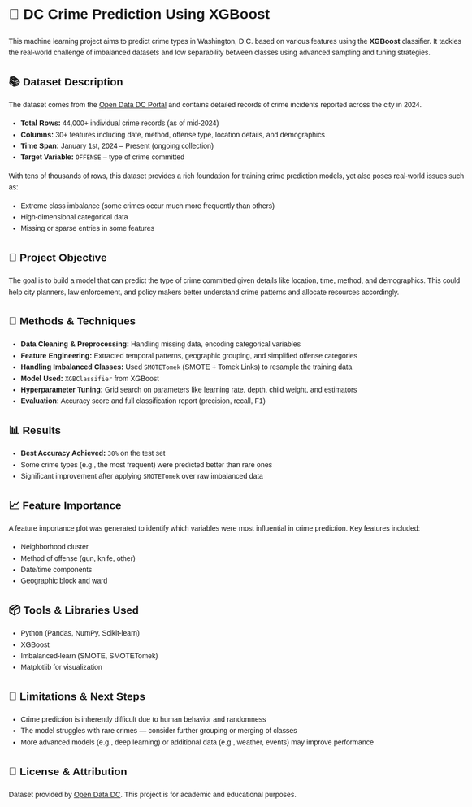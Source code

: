<!DOCTYPE html>
<html lang="en">
<head>
  <meta charset="UTF-8" />
  <meta name="viewport" content="width=device-width, initial-scale=1.0"/>
  <title>DC Crime Prediction - XGBoost Project</title>
</head>
<body style="font-family: Arial, sans-serif; line-height: 1.6; max-width: 900px; margin: auto; padding: 20px;">

  <h1>🚨 DC Crime Prediction Using XGBoost</h1>

  <p>
    This machine learning project aims to predict crime types in Washington, D.C. based on various features using the <strong>XGBoost</strong> classifier. 
    It tackles the real-world challenge of imbalanced datasets and low separability between classes using advanced sampling and tuning strategies.
  </p>

  <h2>📚 Dataset Description</h2>
  <p>
    The dataset comes from the <a href="https://opendata.dc.gov/" target="_blank">Open Data DC Portal</a> and contains detailed records of crime incidents reported across the city in 2024.
  </p>

  <ul>
    <li><strong>Total Rows:</strong> 44,000+ individual crime records (as of mid-2024)</li>
    <li><strong>Columns:</strong> 30+ features including date, method, offense type, location details, and demographics</li>
    <li><strong>Time Span:</strong> January 1st, 2024 – Present (ongoing collection)</li>
    <li><strong>Target Variable:</strong> <code>OFFENSE</code> – type of crime committed</li>
  </ul>

  <p>
    With tens of thousands of rows, this dataset provides a rich foundation for training crime prediction models, yet also poses real-world issues such as:
  </p>

  <ul>
    <li>Extreme class imbalance (some crimes occur much more frequently than others)</li>
    <li>High-dimensional categorical data</li>
    <li>Missing or sparse entries in some features</li>
  </ul>

  <h2>🎯 Project Objective</h2>
  <p>
    The goal is to build a model that can predict the type of crime committed given details like location, time, method, and demographics. This could help city planners, law enforcement, and policy makers better understand crime patterns and allocate resources accordingly.
  </p>

  <h2>🧠 Methods & Techniques</h2>
  <ul>
    <li><strong>Data Cleaning & Preprocessing:</strong> Handling missing data, encoding categorical variables</li>
    <li><strong>Feature Engineering:</strong> Extracted temporal patterns, geographic grouping, and simplified offense categories</li>
    <li><strong>Handling Imbalanced Classes:</strong> Used <code>SMOTETomek</code> (SMOTE + Tomek Links) to resample the training data</li>
    <li><strong>Model Used:</strong> <code>XGBClassifier</code> from XGBoost</li>
    <li><strong>Hyperparameter Tuning:</strong> Grid search on parameters like learning rate, depth, child weight, and estimators</li>
    <li><strong>Evaluation:</strong> Accuracy score and full classification report (precision, recall, F1)</li>
  </ul>

  <h2>📊 Results</h2>
  <ul>
    <li><strong>Best Accuracy Achieved:</strong> <code>30%</code> on the test set</li>
    <li>Some crime types (e.g., the most frequent) were predicted better than rare ones</li>
    <li>Significant improvement after applying <code>SMOTETomek</code> over raw imbalanced data</li>
  </ul>

  <h2>📈 Feature Importance</h2>
  <p>
    A feature importance plot was generated to identify which variables were most influential in crime prediction. Key features included:
  </p>
  <ul>
    <li>Neighborhood cluster</li>
    <li>Method of offense (gun, knife, other)</li>
    <li>Date/time components</li>
    <li>Geographic block and ward</li>
  </ul>

  <h2>📦 Tools & Libraries Used</h2>
  <ul>
    <li>Python (Pandas, NumPy, Scikit-learn)</li>
    <li>XGBoost</li>
    <li>Imbalanced-learn (SMOTE, SMOTETomek)</li>
    <li>Matplotlib for visualization</li>
  </ul>

  <h2>🚧 Limitations & Next Steps</h2>
  <ul>
    <li>Crime prediction is inherently difficult due to human behavior and randomness</li>
    <li>The model struggles with rare crimes — consider further grouping or merging of classes</li>
    <li>More advanced models (e.g., deep learning) or additional data (e.g., weather, events) may improve performance</li>
  </ul>

  <h2>🧾 License & Attribution</h2>
  <p>
    Dataset provided by <a href="https://opendata.dc.gov/" target="_blank">Open Data DC</a>. This project is for academic and educational purposes.
  </p>

</body>
</html>
